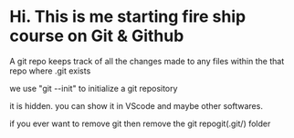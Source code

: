 # Hi. This is me starting fire ship course on Git & Github

A git repo keeps track of all the changes made to any files within the that repo where .git exists

we use "git --init" to initialize a git repository

it is hidden. you can show it in VScode and maybe other softwares.

if you ever want to remove git then remove the git repogit(.git/) folder
